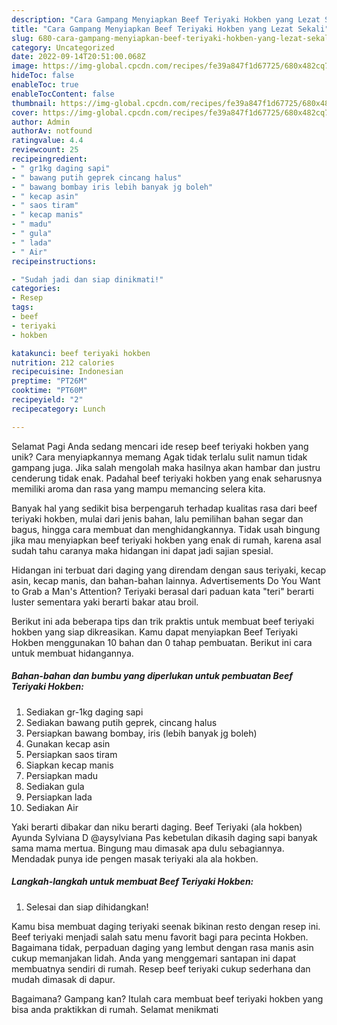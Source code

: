 ```yaml
---
description: "Cara Gampang Menyiapkan Beef Teriyaki Hokben yang Lezat Sekali"
title: "Cara Gampang Menyiapkan Beef Teriyaki Hokben yang Lezat Sekali"
slug: 680-cara-gampang-menyiapkan-beef-teriyaki-hokben-yang-lezat-sekali
category: Uncategorized
date: 2022-09-14T20:51:00.068Z
image: https://img-global.cpcdn.com/recipes/fe39a847f1d67725/680x482cq70/beef-teriyaki-hokben-foto-resep-utama.jpg
hideToc: false
enableToc: true
enableTocContent: false
thumbnail: https://img-global.cpcdn.com/recipes/fe39a847f1d67725/680x482cq70/beef-teriyaki-hokben-foto-resep-utama.jpg
cover: https://img-global.cpcdn.com/recipes/fe39a847f1d67725/680x482cq70/beef-teriyaki-hokben-foto-resep-utama.jpg
author: Admin
authorAv: notfound
ratingvalue: 4.4
reviewcount: 25
recipeingredient:
- " gr1kg daging sapi"
- " bawang putih geprek cincang halus"
- " bawang bombay iris lebih banyak jg boleh"
- " kecap asin"
- " saos tiram"
- " kecap manis"
- " madu"
- " gula"
- " lada"
- " Air"
recipeinstructions:

- "Sudah jadi dan siap dinikmati!"
categories:
- Resep
tags:
- beef
- teriyaki
- hokben

katakunci: beef teriyaki hokben 
nutrition: 212 calories
recipecuisine: Indonesian
preptime: "PT26M"
cooktime: "PT60M"
recipeyield: "2"
recipecategory: Lunch

---
```



Selamat Pagi Anda sedang mencari ide resep beef teriyaki hokben yang unik? Cara menyiapkannya memang Agak tidak terlalu sulit namun tidak gampang juga. Jika salah mengolah maka hasilnya akan hambar dan justru cenderung tidak enak. Padahal beef teriyaki hokben yang enak seharusnya memiliki aroma dan rasa yang mampu memancing selera kita.


Banyak hal yang sedikit bisa berpengaruh terhadap kualitas rasa dari beef teriyaki hokben, mulai dari jenis bahan, lalu pemilihan bahan segar dan bagus, hingga cara membuat dan menghidangkannya. Tidak usah bingung jika mau menyiapkan beef teriyaki hokben yang enak di rumah, karena asal sudah tahu caranya maka hidangan ini dapat jadi sajian spesial.

Hidangan ini terbuat dari daging yang direndam dengan saus teriyaki, kecap asin, kecap manis, dan bahan-bahan lainnya. Advertisements Do You Want to Grab a Man&#39;s Attention? Teriyaki berasal dari paduan kata &#34;teri&#34; berarti luster sementara yaki berarti bakar atau broil.


Berikut ini ada beberapa tips dan trik praktis untuk membuat beef teriyaki hokben yang siap dikreasikan. Kamu dapat menyiapkan Beef Teriyaki Hokben menggunakan 10 bahan dan 0 tahap pembuatan. Berikut ini cara untuk membuat hidangannya.

<!--inarticleads1-->

##### Bahan-bahan dan bumbu yang diperlukan untuk pembuatan Beef Teriyaki Hokben:

1. Sediakan  gr-1kg daging sapi
1. Sediakan  bawang putih geprek, cincang halus
1. Persiapkan  bawang bombay, iris (lebih banyak jg boleh)
1. Gunakan  kecap asin
1. Persiapkan  saos tiram
1. Siapkan  kecap manis
1. Persiapkan  madu
1. Sediakan  gula
1. Persiapkan  lada
1. Sediakan  Air


Yaki berarti dibakar dan niku berarti daging. Beef Teriyaki (ala hokben) Ayunda Sylviana D @aysylviana Pas kebetulan dikasih daging sapi banyak sama mama mertua. Bingung mau dimasak apa dulu sebagiannya. Mendadak punya ide pengen masak teriyaki ala ala hokben. 

<!--inarticleads2-->

##### Langkah-langkah untuk membuat Beef Teriyaki Hokben:


1. Selesai dan siap dihidangkan!

Kamu bisa membuat daging teriyaki seenak bikinan resto dengan resep ini. Beef teriyaki menjadi salah satu menu favorit bagi para pecinta Hokben. Bagaimana tidak, perpaduan daging yang lembut dengan rasa manis asin cukup memanjakan lidah. Anda yang menggemari santapan ini dapat membuatnya sendiri di rumah. Resep beef teriyaki cukup sederhana dan mudah dimasak di dapur. 

Bagaimana? Gampang kan? Itulah cara membuat beef teriyaki hokben yang bisa anda praktikkan di rumah. Selamat menikmati
